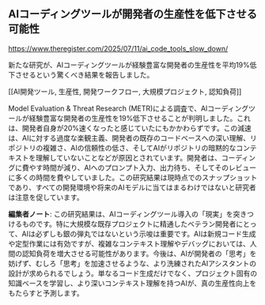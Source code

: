 ## AIコーディングツールが開発者の生産性を低下させる可能性

https://www.theregister.com/2025/07/11/ai_code_tools_slow_down/

新たな研究が、AIコーディングツールが経験豊富な開発者の生産性を平均19%低下させるという驚くべき結果を報告しました。

[[AI開発ツール, 生産性, 開発ワークフロー, 大規模プロジェクト, 認知負荷]]

Model Evaluation & Threat Research (METR)による調査で、AIコーディングツールが経験豊富な開発者の生産性を19%低下させることが判明しました。これは、開発者自身が20%速くなったと感じていたにもかかわらずです。この減速は、AIに対する過度な楽観主義、開発者の既存のコードベースへの深い理解、リポジトリの複雑さ、AIの信頼性の低さ、そしてAIがリポジトリの暗黙的なコンテキストを理解していないことなどが原因とされています。開発者は、コーディングに費やす時間が減り、AIへのプロンプト入力、出力待ち、そしてそのレビューに多くの時間を費やしていました。この研究結果は現時点でのスナップショットであり、すべての開発環境や将来のAIモデルに当てはまるわけではないと研究者は注意を促しています。

**編集者ノート**: この研究結果は、AIコーディングツール導入の「現実」を突きつけるものです。特に大規模な既存プロジェクトに精通したベテラン開発者にとって、AIは必ずしも銀の弾丸ではないという示唆は重要です。AIは新規コード生成や定型作業には有効ですが、複雑なコンテキスト理解やデバッグにおいては、人間の認知負荷を増大させる可能性があります。今後は、AIが開発者の「思考」を妨げず、むしろ「思考」を加速させるような、より洗練されたAIアシスタントの設計が求められるでしょう。単なるコード生成だけでなく、プロジェクト固有の知識ベースを学習し、より深いコンテキスト理解を持つAIが、真の生産性向上をもたらすと予測します。
